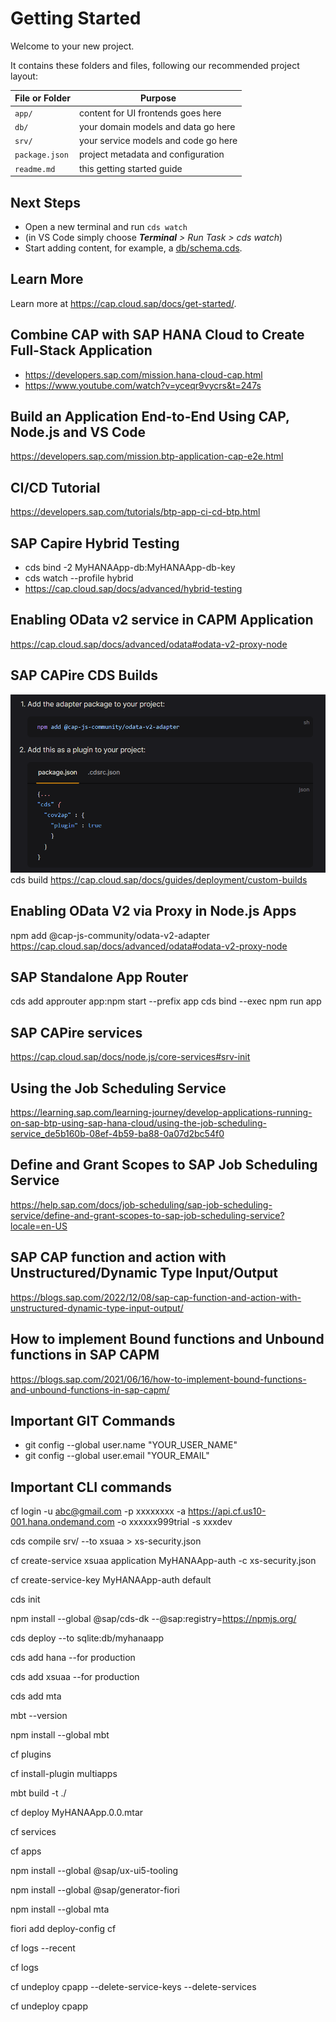 # Getting Started

Welcome to your new project.

It contains these folders and files, following our recommended project layout:

File or Folder | Purpose
---------|----------
`app/` | content for UI frontends goes here
`db/` | your domain models and data go here
`srv/` | your service models and code go here
`package.json` | project metadata and configuration
`readme.md` | this getting started guide


## Next Steps

- Open a new terminal and run `cds watch` 
- (in VS Code simply choose _**Terminal** > Run Task > cds watch_)
- Start adding content, for example, a [db/schema.cds](db/schema.cds).


## Learn More
Learn more at https://cap.cloud.sap/docs/get-started/.

## Combine CAP with SAP HANA Cloud to Create Full-Stack Application
- https://developers.sap.com/mission.hana-cloud-cap.html
- https://www.youtube.com/watch?v=yceqr9vycrs&t=247s

## Build an Application End-to-End Using CAP, Node.js and VS Code
https://developers.sap.com/mission.btp-application-cap-e2e.html

## CI/CD Tutorial
https://developers.sap.com/tutorials/btp-app-ci-cd-btp.html

## SAP Capire Hybrid Testing
- cds bind -2  MyHANAApp-db:MyHANAApp-db-key
- cds watch --profile hybrid
- https://cap.cloud.sap/docs/advanced/hybrid-testing

## Enabling OData v2 service in CAPM Application
https://cap.cloud.sap/docs/advanced/odata#odata-v2-proxy-node

## SAP CAPire CDS Builds
![Alt text](Screenshots/image.png)
cds build
https://cap.cloud.sap/docs/guides/deployment/custom-builds

## Enabling OData V2 via Proxy in Node.js Apps
npm add @cap-js-community/odata-v2-adapter
https://cap.cloud.sap/docs/advanced/odata#odata-v2-proxy-node

## SAP Standalone App Router
cds add approuter
app:npm start --prefix app
cds bind --exec npm run app

## SAP CAPire services
https://cap.cloud.sap/docs/node.js/core-services#srv-init

## Using the Job Scheduling Service
https://learning.sap.com/learning-journey/develop-applications-running-on-sap-btp-using-sap-hana-cloud/using-the-job-scheduling-service_de5b160b-08ef-4b59-ba88-0a07d2bc54f0

## Define and Grant Scopes to SAP Job Scheduling Service
https://help.sap.com/docs/job-scheduling/sap-job-scheduling-service/define-and-grant-scopes-to-sap-job-scheduling-service?locale=en-US

## SAP CAP function and action with Unstructured/Dynamic Type Input/Output
https://blogs.sap.com/2022/12/08/sap-cap-function-and-action-with-unstructured-dynamic-type-input-output/

## How to implement Bound functions and Unbound functions in SAP CAPM
https://blogs.sap.com/2021/06/16/how-to-implement-bound-functions-and-unbound-functions-in-sap-capm/

## Important GIT Commands
- git config --global user.name "YOUR_USER_NAME"
- git config --global user.email "YOUR_EMAIL"

## Important CLI commands
cf login -u abc@gmail.com -p xxxxxxxx -a https://api.cf.us10-001.hana.ondemand.com -o xxxxxx999trial -s xxxdev

cds compile srv/ --to xsuaa > xs-security.json

cf create-service xsuaa application MyHANAApp-auth -c xs-security.json

cf create-service-key MyHANAApp-auth default  

cds init

npm install --global @sap/cds-dk --@sap:registry=https://npmjs.org/

cds deploy --to sqlite:db/myhanaapp 

cds add hana --for production

cds add xsuaa --for production

cds add mta

mbt --version

npm install --global mbt

cf plugins

cf install-plugin multiapps

mbt build -t ./

cf deploy MyHANAApp.0.0.mtar

cf services

cf apps

npm install --global @sap/ux-ui5-tooling

npm install --global @sap/generator-fiori

npm install --global mta

fiori add deploy-config cf

cf logs --recent <appname>

cf logs <appname>

cf undeploy cpapp --delete-service-keys --delete-services

cf undeploy cpapp








